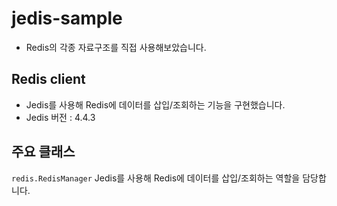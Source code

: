 # jedis-sample

* Redis의 각종 자료구조를 직접 사용해보았습니다.

## Redis client

* Jedis를 사용해 Redis에 데이터를 삽입/조회하는 기능을 구현했습니다.
* Jedis 버전 : 4.4.3

## 주요 클래스

`redis.RedisManager`
Jedis를 사용해 Redis에 데이터를 삽입/조회하는 역할을 담당합니다.




